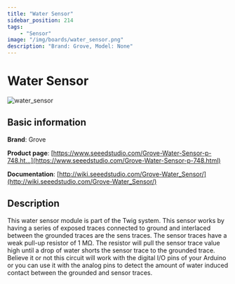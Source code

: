 ```yaml
---
title: "Water Sensor"
sidebar_position: 214
tags:
    - "Sensor"
image: "/img/boards/water_sensor.png"
description: "Brand: Grove, Model: None"
---
```

# Water Sensor

![water_sensor](/img/boards/water_sensor.png)

## Basic information

**Brand**: Grove

**Product page**: [https://www.seeedstudio.com/Grove-Water-Sensor-p-748.ht...](https://www.seeedstudio.com/Grove-Water-Sensor-p-748.html)

**Documentation**: [http://wiki.seeedstudio.com/Grove-Water_Sensor/](http://wiki.seeedstudio.com/Grove-Water_Sensor/)

## Description

This water sensor module is part of the Twig system\. This sensor works by having a series of exposed traces connected to ground and interlaced between the grounded traces are the sens traces\. The sensor traces have a weak pull\-up resistor of 1 MΩ\. The resistor will pull the sensor trace value high until a drop of water shorts the sensor trace to the grounded trace\. Believe it or not this circuit will work with the digital I/O pins of your Arduino or you can use it with the analog pins to detect the amount of water induced contact between the grounded and sensor traces\.

